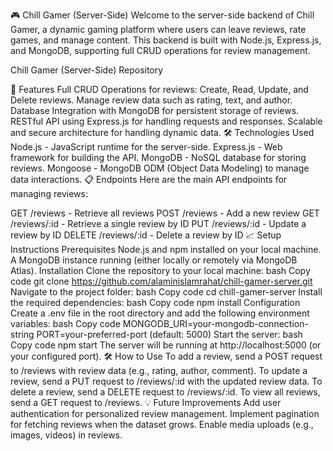 🎮 Chill Gamer (Server-Side)
Welcome to the server-side backend of Chill Gamer, a dynamic gaming platform where users can leave reviews, rate games, and manage content. This backend is built with Node.js, Express.js, and MongoDB, supporting full CRUD operations for review management.

Chill Gamer (Server-Side) Repository

🚀 Features
Full CRUD Operations for reviews:
Create, Read, Update, and Delete reviews.
Manage review data such as rating, text, and author.
Database Integration with MongoDB for persistent storage of reviews.
RESTful API using Express.js for handling requests and responses.
Scalable and secure architecture for handling dynamic data.
🛠️ Technologies Used
Node.js - JavaScript runtime for the server-side.
Express.js - Web framework for building the API.
MongoDB - NoSQL database for storing reviews.
Mongoose - MongoDB ODM (Object Data Modeling) to manage data interactions.
📋 Endpoints
Here are the main API endpoints for managing reviews:

GET /reviews - Retrieve all reviews
POST /reviews - Add a new review
GET /reviews/:id - Retrieve a single review by ID
PUT /reviews/:id - Update a review by ID
DELETE /reviews/:id - Delete a review by ID
📈 Setup Instructions
Prerequisites
Node.js and npm installed on your local machine.
A MongoDB instance running (either locally or remotely via MongoDB Atlas).
Installation
Clone the repository to your local machine:
bash
Copy code
git clone https://github.com/alaminislamrahat/chill-gamer-server.git
Navigate to the project folder:
bash
Copy code
cd chill-gamer-server
Install the required dependencies:
bash
Copy code
npm install
Configuration
Create a .env file in the root directory and add the following environment variables:
bash
Copy code
MONGODB_URI=your-mongodb-connection-string
PORT=your-preferred-port (default: 5000)
Start the server:
bash
Copy code
npm start
The server will be running at http://localhost:5000 (or your configured port).
🛠️ How to Use
To add a review, send a POST request to /reviews with review data (e.g., rating, author, comment).
To update a review, send a PUT request to /reviews/:id with the updated review data.
To delete a review, send a DELETE request to /reviews/:id.
To view all reviews, send a GET request to /reviews.
💡 Future Improvements
Add user authentication for personalized review management.
Implement pagination for fetching reviews when the dataset grows.
Enable media uploads (e.g., images, videos) in reviews.
